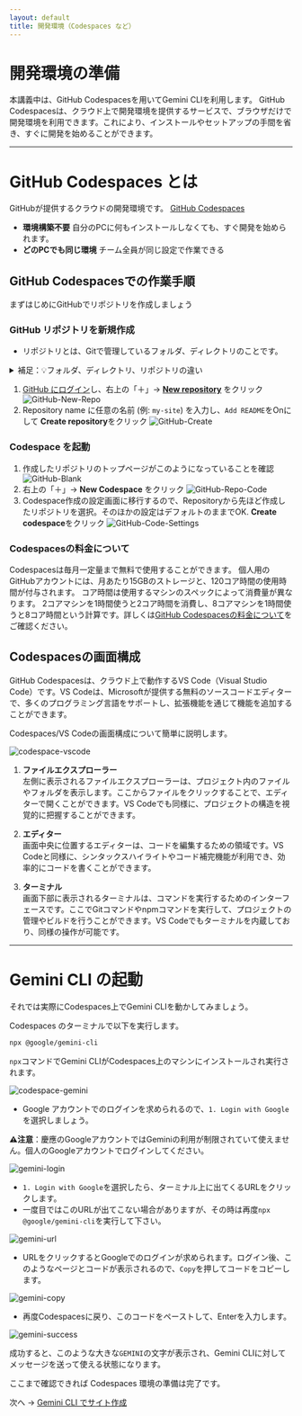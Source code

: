 ```yaml
---
layout: default
title: 開発環境（Codespaces など）
---
```


# 開発環境の準備

本講義中は、GitHub Codespacesを用いてGemini CLIを利用します。
GitHub Codespacesは、クラウド上で開発環境を提供するサービスで、ブラウザだけで開発環境を利用できます。これにより、インストールやセットアップの手間を省き、すぐに開発を始めることができます。

---

# GitHub Codespaces とは

GitHubが提供するクラウドの開発環境です。
[GitHub Codespaces](https://github.co.jp/features/codespaces)

* **環境構築不要**
  自分のPCに何もインストールしなくても、すぐ開発を始められます。
* **どのPCでも同じ環境**
  チーム全員が同じ設定で作業できる

## GitHub Codespacesでの作業手順

まずはじめにGitHubでリポジトリを作成しましょう

### GitHub リポジトリを新規作成

- リポジトリとは、Gitで管理しているフォルダ、ディレクトリのことです。

<details markdown="1">
<summary>補足：💡フォルダ、ディレクトリ、リポジトリの違い</summary>

### **📦 フォルダ**

* パソコンの中でファイルを入れる「入れ物」
* 物理的なディレクトリ構造の見た目のこと

---

### **📂 ディレクトリ**

* フォルダとほぼ同じ意味ですが、**コンピュータ用語寄り**
* ターミナルやコマンドラインで「今いる場所」を指すときに「ディレクトリ」と言う
* 例：`cd my-site` は「my-site」というディレクトリに移動」

---

### **📁 リポジトリ（Repository）**

* Gitで管理されているフォルダ（＋その中の履歴データ）
* 普通のフォルダとの違いは「中に `.git` という隠しフォルダがあり、過去の履歴や設定が入っている」こと
* GitHubにアップすると、そのままインターネット上のリポジトリにもなる

</details>

1. [GitHub にログイン](https://github.com/login)し、右上の「＋」→ [**New repository**](https://github.com/new) をクリック  
 ![GitHub-New-Repo](./images/github-new-repo.png)
2. Repository name に任意の名前 (例: `my-site`) を入力し、`Add README`をOnにして **Create repository**をクリック
![GitHub-Create](./images/github-create-readme.png)

### Codespace を起動
1. 作成したリポジトリのトップページがこのようになっていることを確認
![GitHub-Blank](./images/github-start.png)
2. 右上の「＋」→ **New Codespace** をクリック
![GitHub-Repo-Code](./images/github-repo-code.png)
3. Codespace作成の設定画面に移行するので、Repositoryから先ほど作成したリポジトリを選択。そのほかの設定はデフォルトのままでOK. **Create codespace**をクリック
![GitHub-Code-Settings](./images/github-code-settings.png)

### Codespacesの料金について

Codespacesは毎月一定量まで無料で使用することができます。
個人用のGitHubアカウントには、月あたり15GBのストレージと、120コア時間の使用時間が付与されます。
コア時間は使用するマシンのスペックによって消費量が異なります。
2コアマシンを1時間使うと2コア時間を消費し、8コアマシンを1時間使うと8コア時間という計算です。詳しくは[GitHub Codespacesの料金について](https://docs.github.com/ja/billing/concepts/product-billing/github-codespaces)をご確認ください。

## Codespacesの画面構成

GitHub Codespacesは、クラウド上で動作するVS Code（Visual Studio Code）です。VS Codeは、Microsoftが提供する無料のソースコードエディターで、多くのプログラミング言語をサポートし、拡張機能を通じて機能を追加することができます。

Codespaces/VS Codeの画面構成について簡単に説明します。

![codespace-vscode](./images/codespace-vscode.png)

1. **ファイルエクスプローラー**  
   左側に表示されるファイルエクスプローラーは、プロジェクト内のファイルやフォルダを表示します。ここからファイルをクリックすることで、エディターで開くことができます。VS Codeでも同様に、プロジェクトの構造を視覚的に把握することができます。

2. **エディター**  
   画面中央に位置するエディターは、コードを編集するための領域です。VS Codeと同様に、シンタックスハイライトやコード補完機能が利用でき、効率的にコードを書くことができます。

3. **ターミナル**  
   画面下部に表示されるターミナルは、コマンドを実行するためのインターフェースです。ここでGitコマンドやnpmコマンドを実行して、プロジェクトの管理やビルドを行うことができます。VS Codeでもターミナルを内蔵しており、同様の操作が可能です。

---

# Gemini CLI の起動
それでは実際にCodespaces上でGemini CLIを動かしてみましょう。

Codespaces のターミナルで以下を実行します。
```bash
npx @google/gemini-cli
```

`npx`コマンドでGemini CLIがCodespaces上のマシンにインストールされ実行されます。

![codespace-gemini](./images/codespace-gemini.png)

- Google アカウントでのログインを求められるので、`1. Login with Google`を選択しましょう。

**⚠️注意**：慶應のGoogleアカウントではGeminiの利用が制限されていて使えません。個人のGoogleアカウントでログインしてください。

![gemini-login](./images/gemini-login.png)

- `1. Login with Google`を選択したら、ターミナル上に出てくるURLをクリックします。
- 一度目ではこのURLが出てこない場合がありますが、その時は再度`npx @google/gemini-cli`を実行して下さい。

![gemini-url](./images/gemini-url.png)

- URLをクリックするとGoogleでのログインが求められます。ログイン後、このようなページとコードが表示されるので、`Copy`を押してコードをコピーします。

![gemini-copy](./images/gemini-code.png)

- 再度Codespacesに戻り、このコードをペーストして、Enterを入力します。

![gemini-success](./images/gemini-success.png)

成功すると、このような大きな`GEMINI`の文字が表示され、Gemini CLIに対してメッセージを送って使える状態になります。

ここまで確認できれば Codespaces 環境の準備は完了です。

次へ → [Gemini CLI でサイト作成](./03-build-with-gemini.md)
